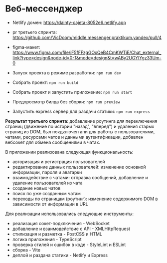 # Веб-мессенджер

- Netlify домен: https://dainty-cajeta-8052e6.netlify.app
- pr третьего спринта: https://github.com/VicDoom/middle.messenger.praktikum.yandex/pull/4

- figma-макет: https://www.figma.com/file/jF5fFFzgGOxQeB4CmKWTiE/Chat_external_link?type=design&node-id=0-1&mode=design&t=wABy2UGYlYgz33Um-0

- Запуск проекта в режиме разработки: `npm run dev`
- Собрать проект: `npm run build`
- Собрать проект и запустить приложение: `npm run start`
- Предпросмотр билда без сборки: `npm run preview`
- Запустить express сервер для раздачи статики: `npm run express`

<b>Результат третьего спринта</b>: добавление роутинга для переключения страниц (движение по истории "назад", "вперед") и удаления старых страниц из DOM, был покдключен апи для работы с пользователями, чатами, ресурсами чатов и данными аутентификации, добавлен вебсокет для обмена сообщениями в чатах.

В приложении реализована следующая функциональность:
  - авторизация и регистрация пользователей
  - редактирование данных пользователей: изменение основной информации, пароля и аватарки
  - взаимодействие с чатами: отправка сообщений, добавление и удаление пользователей из чата
  - создание новых чатов
  - поиск по уже созданным чатам
  - переходы по страницам (роутинг): изменение содержимого DOM в зависимости от информации в URL

Для реализации использовались следующие инструменты:
  - реализация сокет-подключения - WebSocket
  - добавление и взаимодействие с API - XMLHttpRequest
  - стилизация и разметка - PostCSS и HTML
  - логика приложения - TypeScript
  - проверка стилей и ошибок в коде - StyleLint и ESLint
  - сборка - Vite
  - деплой и раздача статики - Netlify и Express 

